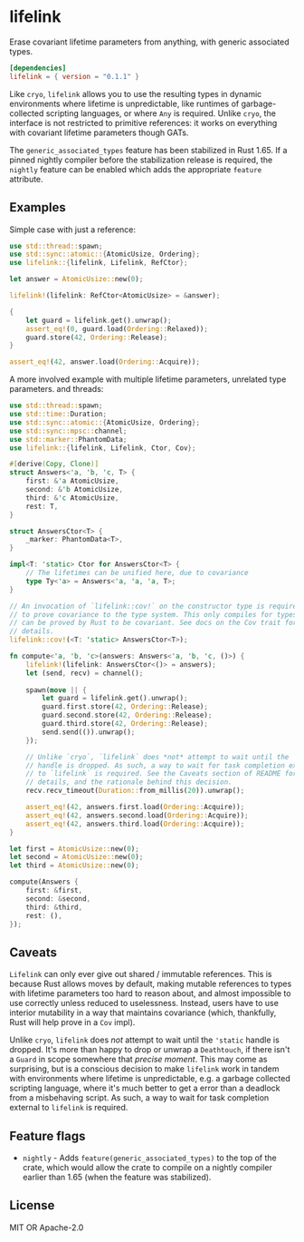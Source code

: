 # lifelink

Erase covariant lifetime parameters from anything, with generic associated types.

```toml
[dependencies]
lifelink = { version = "0.1.1" }
```

Like `cryo`, `lifelink` allows you to use the resulting types in dynamic environments where lifetime is unpredictable, like runtimes of garbage-collected scripting languages, or where `Any` is required. Unlike `cryo`, the interface is not restricted to primitive references: it works on everything with covariant lifetime parameters though GATs.

The `generic_associated_types` feature has been stabilized in Rust 1.65. If a pinned nightly compiler before the stabilization release is required, the `nightly` feature can be enabled which adds the appropriate `feature` attribute.

## Examples

Simple case with just a reference:

```rust
use std::thread::spawn;
use std::sync::atomic::{AtomicUsize, Ordering};
use lifelink::{lifelink, Lifelink, RefCtor};

let answer = AtomicUsize::new(0);

lifelink!(lifelink: RefCtor<AtomicUsize> = &answer);

{
    let guard = lifelink.get().unwrap();
    assert_eq!(0, guard.load(Ordering::Relaxed));
    guard.store(42, Ordering::Release);
}

assert_eq!(42, answer.load(Ordering::Acquire));
```

A more involved example with multiple lifetime parameters, unrelated type parameters. and threads:

```rust
use std::thread::spawn;
use std::time::Duration;
use std::sync::atomic::{AtomicUsize, Ordering};
use std::sync::mpsc::channel;
use std::marker::PhantomData;
use lifelink::{lifelink, Lifelink, Ctor, Cov};

#[derive(Copy, Clone)]
struct Answers<'a, 'b, 'c, T> {
    first: &'a AtomicUsize,
    second: &'b AtomicUsize,
    third: &'c AtomicUsize,
    rest: T,
}

struct AnswersCtor<T> {
    _marker: PhantomData<T>,
}

impl<T: 'static> Ctor for AnswersCtor<T> {
    // The lifetimes can be unified here, due to covariance
    type Ty<'a> = Answers<'a, 'a, 'a, T>;
}

// An invocation of `lifelink::cov!` on the constructor type is required
// to prove covariance to the type system. This only compiles for types that
// can be proved by Rust to be covariant. See docs on the Cov trait for more
// details.
lifelink::cov!(<T: 'static> AnswersCtor<T>);

fn compute<'a, 'b, 'c>(answers: Answers<'a, 'b, 'c, ()>) {
    lifelink!(lifelink: AnswersCtor<()> = answers);
    let (send, recv) = channel();
    
    spawn(move || {
        let guard = lifelink.get().unwrap();
        guard.first.store(42, Ordering::Release);
        guard.second.store(42, Ordering::Release);
        guard.third.store(42, Ordering::Release);
        send.send(()).unwrap();
    });

    // Unlike `cryo`, `lifelink` does *not* attempt to wait until the `'static`
    // handle is dropped. As such, a way to wait for task completion external
    // to `lifelink` is required. See the Caveats section of README for more
    // details, and the rationale behind this decision.
    recv.recv_timeout(Duration::from_millis(20)).unwrap();

    assert_eq!(42, answers.first.load(Ordering::Acquire));
    assert_eq!(42, answers.second.load(Ordering::Acquire));
    assert_eq!(42, answers.third.load(Ordering::Acquire));
}

let first = AtomicUsize::new(0);
let second = AtomicUsize::new(0);
let third = AtomicUsize::new(0);

compute(Answers {
    first: &first,
    second: &second,
    third: &third,
    rest: (),
});
```

## Caveats

`Lifelink` can only ever give out shared / immutable references. This is because Rust allows moves by default, making mutable references to types with lifetime parameters too hard to reason about, and almost impossible to use correctly unless reduced to uselessness. Instead, users have to use interior mutability in a way that maintains covariance (which, thankfully, Rust will help prove in a `Cov` impl).

Unlike `cryo`, `lifelink` does *not* attempt to wait until the `'static` handle is dropped. It's more than happy to drop or unwrap a `Deathtouch`, if there isn't a `Guard` in scope somewhere that *precise moment*. This may come as surprising, but is a conscious decision to make `lifelink` work in tandem with environments where lifetime is unpredictable, e.g. a garbage collected scripting language, where it's much better to get a error than a deadlock from a misbehaving script. As such, a way to wait for task completion external to `lifelink` is required.

## Feature flags

- `nightly` - Adds `feature(generic_associated_types)` to the top of the crate, which would allow the crate to compile on a nightly compiler earlier than 1.65 (when the feature was stabilized).

## License

MIT OR Apache-2.0